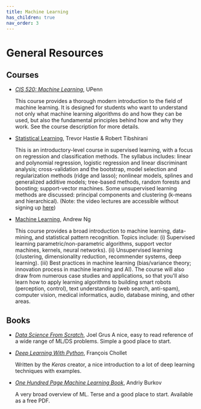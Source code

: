 ```yaml
---
title: Machine Learning
has_children: true
nav_order: 3
---
```


# General Resources

## Courses

- [*CIS 520: Machine Learning*](https://www.shivani-agarwal.net/Teaching/CIS-520/Spring-2018/index.html), UPenn

   This course provides a thorough modern introduction to the field of machine learning. It is designed for students who want to understand not only what machine learning algorithms do and how they can be used, but also the fundamental principles behind how and why they work. See the course description for more details.

- [Statistical Learning](https://online.stanford.edu/courses/sohs-ystatslearning-statistical-learning), Trevor Hastie
& Robert Tibshirani

   This is an introductory-level course in supervised learning, with a focus on regression and classification methods. The syllabus includes: linear and polynomial regression, logistic regression and linear discriminant analysis; cross-validation and the bootstrap, model selection and regularization methods (ridge and lasso); nonlinear models, splines and generalized additive models; tree-based methods, random forests and boosting; support-vector machines. Some unsupervised learning methods are discussed: principal components and clustering (k-means and hierarchical). (Note: the video lectures are accessible without signing up [here](https://www.r-bloggers.com/in-depth-introduction-to-machine-learning-in-15-hours-of-expert-videos/amp/))

- [Machine Learning](https://www.coursera.org/learn/machine-learning), Andrew Ng

   This course provides a broad introduction to machine learning, data-mining, and statistical pattern recognition. Topics include: (i) Supervised learning parametric/non-parametric algorithms, support vector machines, kernels, neural networks). (ii) Unsupervised learning (clustering, dimensionality reduction, recommender systems, deep learning). (iii) Best practices in machine learning (bias/variance theory; innovation process in machine learning and AI). The course will also draw from numerous case studies and applications, so that you'll also learn how to apply learning algorithms to building smart robots (perception, control), text understanding (web search, anti-spam), computer vision, medical informatics, audio, database mining, and other areas.

## Books

- [*Data Science From Scratch*](https://www.amazon.com/Data-Science-Scratch-Principles-Python/dp/1492041130/ref=dp_ob_title_bk), Joel Grus
   A nice, easy to read reference of a wide range of ML/DS problems. Simple a good place to start.

- [*Deep Learning With Python*](https://www.amazon.com/Deep-Learning-with-Python/dp/B07H5RKKB6/ref=sr_1_3?dchild=1&keywords=Deep+Learning+with+Python&qid=1586443803&s=books&sr=1-3), François Chollet

   Written by the *Keras* creator, a nice introduction to a lot of deep learning techniques with examples.

- [*One Hundred Page Machine Learning Book*](http://themlbook.com/), Andriy Burkov

   A very broad overview of ML. Terse and a good place to start. Available as a free PDF.
